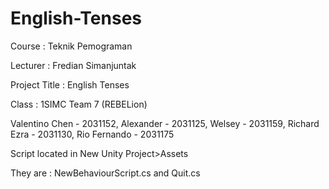 # English-Tenses

Course : Teknik Pemograman 

Lecturer : Fredian Simanjuntak 

Project Title : English Tenses

Class : 1SIMC Team 7 (REBELion)

Valentino Chen - 2031152, 
Alexander - 2031125, 
Welsey - 2031159, 
Richard Ezra - 2031130,
Rio Fernando - 2031175

Script located in New Unity Project>Assets

They are : NewBehaviourScript.cs and Quit.cs
